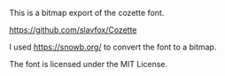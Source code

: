 This is a bitmap export of the cozette font. 

https://github.com/slavfox/Cozette

I used https://snowb.org/ to convert the font to a bitmap.

The font is licensed under the MIT License.